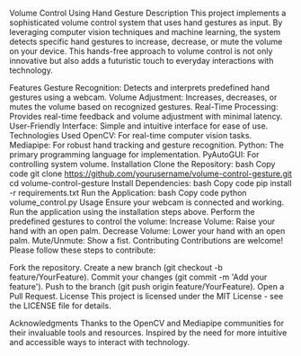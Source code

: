 Volume Control Using Hand Gesture
Description
This project implements a sophisticated volume control system that uses hand gestures as input. By leveraging computer vision techniques and machine learning, the system detects specific hand gestures to increase, decrease, or mute the volume on your device. This hands-free approach to volume control is not only innovative but also adds a futuristic touch to everyday interactions with technology.

Features
Gesture Recognition: Detects and interprets predefined hand gestures using a webcam.
Volume Adjustment: Increases, decreases, or mutes the volume based on recognized gestures.
Real-Time Processing: Provides real-time feedback and volume adjustment with minimal latency.
User-Friendly Interface: Simple and intuitive interface for ease of use.
Technologies Used
OpenCV: For real-time computer vision tasks.
Mediapipe: For robust hand tracking and gesture recognition.
Python: The primary programming language for implementation.
PyAutoGUI: For controlling system volume.
Installation
Clone the Repository:
bash
Copy code
git clone https://github.com/yourusername/volume-control-gesture.git
cd volume-control-gesture
Install Dependencies:
bash
Copy code
pip install -r requirements.txt
Run the Application:
bash
Copy code
python volume_control.py
Usage
Ensure your webcam is connected and working.
Run the application using the installation steps above.
Perform the predefined gestures to control the volume:
Increase Volume: Raise your hand with an open palm.
Decrease Volume: Lower your hand with an open palm.
Mute/Unmute: Show a fist.
Contributing
Contributions are welcome! Please follow these steps to contribute:

Fork the repository.
Create a new branch (git checkout -b feature/YourFeature).
Commit your changes (git commit -m 'Add your feature').
Push to the branch (git push origin feature/YourFeature).
Open a Pull Request.
License
This project is licensed under the MIT License - see the LICENSE file for details.

Acknowledgments
Thanks to the OpenCV and Mediapipe communities for their invaluable tools and resources.
Inspired by the need for more intuitive and accessible ways to interact with technology.
